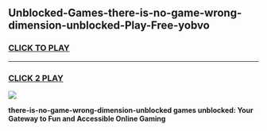 
## Unblocked-Games-there-is-no-game-wrong-dimension-unblocked-Play-Free-yobvo
<h3>
<a href="https://premium76.site?title=there-is-no-game-wrong-dimension-unblocked&ref=09A">CLICK TO PLAY</a></h3>
<hr>

<h3>
<a href="https://premium76.site?title=there-is-no-game-wrong-dimension-unblocked&ref=09A">CLICK 2 PLAY</a>
  
</h3>

<a href="https://premium76.site?title=there-is-no-game-wrong-dimension-unblocked&ref=09A"><img src="https://clearcache.store/games.png"></a>


**there-is-no-game-wrong-dimension-unblocked games unblocked: Your Gateway to Fun and Accessible Online Gaming**
